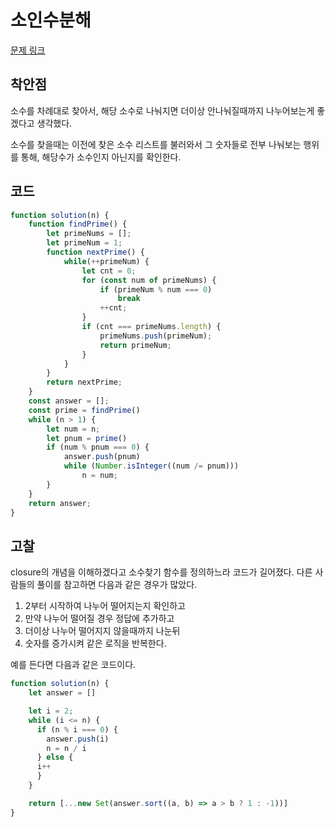 # 소인수분해

[문제 링크](https://school.programmers.co.kr/learn/courses/30/lessons/120852)

## 착안점

소수를 차례대로 찾아서, 해당 소수로 나눠지면 더이상 안나눠질때까지 나누어보는게 좋겠다고 생각했다.

소수를 찾을때는 이전에 찾은 소수 리스트를 불러와서 그 숫자들로 전부 나눠보는 행위를 통해, 해당수가 소수인지 아닌지를 확인한다.

## 코드

```js
function solution(n) {
    function findPrime() {
        let primeNums = [];
        let primeNum = 1;
        function nextPrime() {
            while(++primeNum) {
                let cnt = 0;
                for (const num of primeNums) {
                    if (primeNum % num === 0)
                        break
                    ++cnt;
                }
                if (cnt === primeNums.length) {
                    primeNums.push(primeNum);
                    return primeNum;
                }
            }   
        }
        return nextPrime;
    }
    const answer = [];
    const prime = findPrime()
    while (n > 1) {
        let num = n;
        let pnum = prime()
        if (num % pnum === 0) {
            answer.push(pnum)
            while (Number.isInteger((num /= pnum)))
                n = num;
        }
    }
    return answer;
}
```

## 고찰

closure의 개념을 이해하겠다고 소수찾기 함수를 정의하느라 코드가 길어졌다.
다른 사람들의 풀이를 참고하면 다음과 같은 경우가 많았다.

1. 2부터 시작하여 나누어 떨어지는지 확인하고
2. 만약 나누어 떨어질 경우 정답에 추가하고
3. 더이상 나누어 떨어지지 않을때까지 나눈뒤
4. 숫자를 증가시켜 같은 로직을 반복한다.

예를 든다면 다음과 같은 코드이다.

```js
function solution(n) {
    let answer = []

    let i = 2;
    while (i <= n) {
      if (n % i === 0) {
        answer.push(i)     
        n = n / i
      } else {
      i++        
      }
    }

    return [...new Set(answer.sort((a, b) => a > b ? 1 : -1))]
}
```